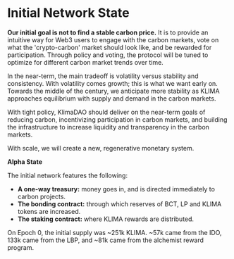 # Initial Network State

**Our initial goal is not to find a stable carbon price.** It is to provide an intuitive way for Web3 users to engage with the carbon markets, vote on what the 'crypto-carbon' market should look like, and be rewarded for participation. Through policy and voting, the protocol will be tuned to optimize for different carbon market trends over time.&#x20;

In the near-term, the main tradeoff is volatility versus stability and consistency. With volatility comes growth; this is what we want early on. Towards the middle of the century, we anticipate more stability as KLIMA approaches equilibrium with supply and demand in the carbon markets.&#x20;

With tight policy, KlimaDAO should deliver on the near-term goals of reducing carbon, incentivizing participation in carbon markets, and building the infrastructure to increase liquidity and transparency in the carbon markets.&#x20;

With scale, we will create a new, regenerative monetary system.&#x20;

**Alpha State**

The initial network features the following:

* **A one-way treasury:** money goes in, and is directed immediately to carbon projects.
* **The bonding contract:** through which reserves of BCT, LP and KLIMA tokens are increased.&#x20;
* **The staking contract:** where KLIMA rewards are distributed.&#x20;

On Epoch 0, the initial supply was \~251k KLIMA. \~57k came from the IDO, 133k came from the LBP, and \~81k came from the alchemist reward program. &#x20;
